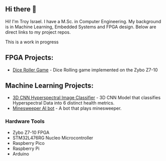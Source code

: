 ## Hi there 👋

Hi! I'm Troy Israel.  I have a M.Sc. in Computer Engineering.  My background is in Machine Learning, Embedded Systems and FPGA design.  Below are direct links to my project repos. 

This is a work in progress

## FPGA Projects: 
* [Dice Roller Game](https://github.com/troykerim/zybo_dice_roller) - Dice Rolling game implemented on the Zybo Z7-10 

## Machine Learning Projects:
* [3D CNN Hyperspectral Image Classifier](https://github.com/troykerim/Image_Classification_with_spectral_data) - 3D CNN Model that classifies Hyperspectral Data into 6 distinct health metrics.
* [Minesweeper AI bot](https://github.com/FedeBailaque/Sweep_Savvy_Solver) - A bot that plays minesweeper.

### Hardware Tools
* Zybo Z7-10 FPGA
* STM32L476RG Nucleo Microcontroller
* Raspberry Pico
* Raspberry Pi
* Arduino


<!--
**troykerim/troykerim** is a ✨ _special_ ✨ repository because its `README.md` (this file) appears on your GitHub profile.

Here are some ideas to get you started:

- 🔭 I’m currently working on ...
- 🌱 I’m currently learning ...
- 👯 I’m looking to collaborate on ...
- 🤔 I’m looking for help with ...
- 💬 Ask me about ...
- 📫 How to reach me: ...
- 😄 Pronouns: ...
- ⚡ Fun fact: ...
-->
